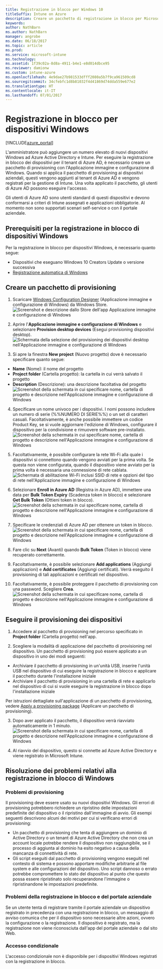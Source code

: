```yaml
---
title: Registrazione in blocco per Windows 10
titleSuffix: Intune on Azure
description: Creare un pacchetto di registrazione in blocco per Microsoft Intune
keywords: 
author: NathBarn
ms.author: NathBarn
manager: angrobe
ms.date: 06/18/2017
ms.topic: article
ms.prod: 
ms.service: microsoft-intune
ms.technology: 
ms.assetid: 1f39c02a-8d8a-4911-b4e1-e8d014dbce95
ms.reviewer: damionw
ms.custom: intune-azure
ms.openlocfilehash: 4e9dae27b981533dfff2080a5b7f9ca961509cd8
ms.sourcegitcommit: 34cfebfc1d8b81032f4d41869d74dda559e677e2
ms.translationtype: HT
ms.contentlocale: it-IT
ms.lasthandoff: 07/01/2017
---
```

# <a name="bulk-enrollment-for-windows-devices"></a>Registrazione in blocco per dispositivi Windows

[!INCLUDE[azure_portal](./includes/azure_portal.md)]

L'amministratore può aggiungere un numero elevato di nuovi dispositivi Windows ad Azure Active Directory e Intune. Per eseguire la registrazione in blocco dei dispositivi per il tenant di Azure AD, è necessario creare un pacchetto di provisioning con l'Applicazione immagine e configurazione di Windows. Quando si applica il pacchetto di provisioning ai dispositivi aziendali, questi vengono aggiunti al tenant di Azure AD e vengono registrati per la gestione di Intune. Una volta applicato il pacchetto, gli utenti di Azure AD possono eseguire l'accesso.

Gli utenti di Azure AD sono utenti standard di questi dispositivi e devono conformarsi a criteri di Intune assegnati e applicazioni obbligatorie. Al momento non sono supportati scenari self-service o con il portale aziendale.

## <a name="prerequisites-for-windows-devices-bulk-enrollment"></a>Prerequisiti per la registrazione in blocco di dispositivi Windows

Per la registrazione in blocco per dispositivi Windows, è necessario quanto segue:

- Dispositivi che eseguano Windows 10 Creators Update o versione successiva
- [Registrazione automatica di Windows](https://docs.microsoft.com/intune-classic/deploy-use/set-up-windows-device-management-with-microsoft-intune#enable-windows-10-automatic-enrollment)

## <a name="create-a-provisioning-package"></a>Creare un pacchetto di provisioning

1. Scaricare [Windows Configuration Designer](https://www.microsoft.com/store/apps/9nblggh4tx22) (Applicazione immagine e configurazione di Windows) da Windows Store.
![Screenshot e descrizione dallo Store dell'app Applicazione immagine e configurazione di Windows](media/bulk-enroll-store.png)

2. Aprire l'**Applicazione immagine e configurazione di Windows** e selezionare **Provision desktop devices** (Esegui provisioning dispositivi desktop).
![Schermata della selezione del provisioning dei dispositivi desktop nell'Applicazione immagine e configurazione di Windows](media/bulk-enroll-select.png)

3. Si apre la finestra **New project** (Nuovo progetto) dove è necessario specificare quanto segue:
  - **Name** (Nome): il nome del progetto
  - **Project folder** (Cartella progetto): la cartella in cui verrà salvato il progetto
  - **Description** (Descrizione): una descrizione facoltativa del progetto ![Screenshot della schermata in cui specificare nome, cartella di progetto e descrizione nell'Applicazione immagine e configurazione di Windows](media/bulk-enroll-name.png)

4.  Specificare un nome univoco per i dispositivi. I nomi possono includere un numero di serie (%%NUMERO DI SERIE%%) o un set di caratteri casuali. Facoltativamente, è anche possibile immettere un codice Product Key, se si vuole aggiornare l'edizione di Windows, configurare il dispositivo per la condivisione e rimuovere software pre-installato.
![Screenshot della schermata in cui specificare nome, cartella di progetto e descrizione nell'Applicazione immagine e configurazione di Windows](media/bulk-enroll-device.png)

5.  Facoltativamente, è possibile configurare la rete Wi-Fi alla quale i dispositivi si connettono quando vengono avviati per la prima volta.  Se questa non viene configurata, quando il dispositivo viene avviato per la prima volta è necessaria una connessione di rete cablata.
![Schermata di abilitazione Wi-Fi inclusi SSID di rete e opzioni del tipo di rete nell'Applicazione immagine e configurazione di Windows](media/bulk-enroll-network.png)

6.  Selezionare **Enroll in Azure AD** (Registra in Azure AD), immettere una data per **Bulk Token Expiry** (Scadenza token in blocco) e selezionare **Get Bulk Token** (Ottieni token in blocco).
![Screenshot della schermata in cui specificare nome, cartella di progetto e descrizione nell'Applicazione immagine e configurazione di Windows](media/bulk-enroll-account.png)

7. Specificare le credenziali di Azure AD per ottenere un token in blocco.
![Screenshot della schermata in cui specificare nome, cartella di progetto e descrizione nell'Applicazione immagine e configurazione di Windows](media/bulk-enroll-cred.png)

8.  Fare clic su **Next** (Avanti) quando **Bulk Token** (Token in blocco) viene recuperato correttamente.

9. Facoltativamente, è possibile selezionare **Add applications** (Aggiungi applicazioni) e **Add certificates** (Aggiungi certificati). Verrà eseguito il provisioning di tali applicazioni e certificati nel dispositivo.

10. Facoltativamente, è possibile proteggere il pacchetto di provisioning con una password.  Scegliere **Crea**.
![Screenshot della schermata in cui specificare nome, cartella di progetto e descrizione nell'Applicazione immagine e configurazione di Windows](media/bulk-enroll-create.png)

## <a name="provision-devices"></a>Eseguire il provisioning dei dispositivi

1. Accedere al pacchetto di provisioning nel percorso specificato in **Project folder** (Cartella progetto) nell'app.

2. Scegliere la modalità di applicazione del pacchetto di provisioning nel dispositivo.  Un pacchetto di provisioning può essere applicato a un dispositivo in uno dei modi seguenti:
 - Archiviare il pacchetto di provisioning in un'unità USB, inserire l'unità USB nel dispositivo di cui eseguire la registrazione in blocco e applicare il pacchetto durante l'installazione iniziale
 - Archiviare il pacchetto di provisioning in una cartella di rete e applicarlo nel dispositivo di cui si vuole eseguire la registrazione in blocco dopo l'installazione iniziale

 Per istruzioni dettagliate sull'applicazione di un pacchetto di provisioning, vedere [Apply a provisioning package](https://technet.microsoft.com/itpro/windows/configure/provisioning-apply-package) (Applicare un pacchetto di provisioning).

3. Dopo aver applicato il pacchetto, il dispositivo verrà riavviato automaticamente in 1 minuto.
 ![Screenshot della schermata in cui specificare nome, cartella di progetto e descrizione nell'Applicazione immagine e configurazione di Windows](media/bulk-enroll-add.png)

4. Al riavvio del dispositivo, questo si connette ad Azure Active Directory e viene registrato in Microsoft Intune.

## <a name="troubleshooting-windows-bulk-enrollment"></a>Risoluzione dei problemi relativi alla registrazione in blocco di Windows

### <a name="provisioning-issues"></a>Problemi di provisioning
Il provisioning deve essere usato su nuovi dispositivi Windows. Gli errori di provisioning potrebbero richiedere un ripristino delle impostazioni predefinite del dispositivo o il ripristino dall'immagine di avvio. Gli esempi seguenti descrivono alcuni dei motivi per cui si verificano errori di provisioning:

- Un pacchetto di provisioning che tenta di aggiungere un dominio di Active Directory o un tenant di Azure Active Directory che non crea un account locale potrebbe rendere il dispositivo non raggiungibile, se il processo di aggiunta al dominio ha esito negativo a causa della mancanza di connettività di rete.
- Gli script eseguiti dal pacchetto di provisioning vengono eseguiti nel contesto di sistema e possono apportare modifiche arbitrarie al file system e alle configurazioni del dispositivo. Uno script dannoso o errato potrebbe compromettere lo stato del dispositivo al punto che questo possa essere ripristinato solo recuperandone l'immagine o ripristinandone le impostazioni predefinite.

### <a name="problems-with-bulk-enrollment-and-company-portal"></a>Problemi della registrazione in blocco e del portale aziendale
Se un utente tenta di registrare tramite il portale aziendale un dispositivo registrato in precedenza con una registrazione in blocco, un messaggio di avviso comunica che per il dispositivo sono necessarie altre azioni, ovvero la configurazione o la registrazione. Il dispositivo è registrato, ma la registrazione non viene riconosciuta dall'app del portale aziendale o dal sito Web.

### <a name="conditional-access"></a>Accesso condizionale
L'accesso condizionale non è disponibile per i dispositivi Windows registrati con la registrazione in blocco.
